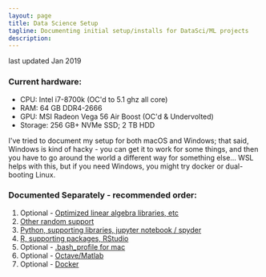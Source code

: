 ```yaml
---
layout: page
title: Data Science Setup
tagline: Documenting initial setup/installs for DataSci/ML projects
description:
---
```


last updated Jan 2019

### Current hardware:
* CPU: Intel i7-8700k (OC'd to 5.1 ghz all core)
* RAM: 64 GB DDR4-2666
* GPU: MSI Radeon Vega 56 Air Boost (OC'd & Undervolted)
* Storage: 256 GB+ NVMe SSD; 2 TB HDD

I've tried to document my setup for both macOS and Windows; that said, Windows is kind of hacky - you can get it to work for some things, and then you have to go around the world a different way for something else... WSL helps with this, but if you need Windows, you might try docker or dual-booting Linux.

### Documented Separately - recommended order:
1. Optional - [Optimized linear algebra libraries, etc](optimized.md)
2. [Other random support](other.md)
3. [Python, supporting libraries, jupyter notebook / spyder](python.md)
4. [R, supporting packages, RStudio](r.md)
5. Optional - [.bash_profile for mac](bash_profile.md)
6. Optional - [Octave/Matlab](octave.md)
7. Optional - [Docker](docker.md)

